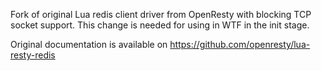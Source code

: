 Fork of original Lua redis client driver from OpenResty with blocking TCP socket support.
This change is needed for using in WTF in the init stage.

Original documentation is available on https://github.com/openresty/lua-resty-redis

